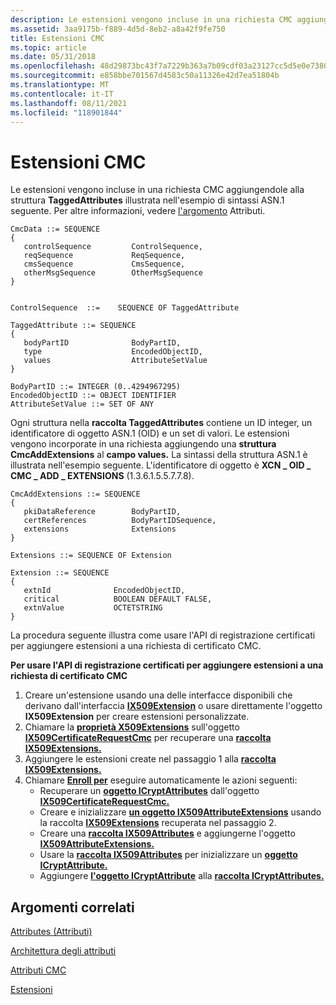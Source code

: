 ```yaml
---
description: Le estensioni vengono incluse in una richiesta CMC aggiungendole alla struttura TaggedAttributes illustrata nell'esempio di sintassi ASN.1 seguente. Per altre informazioni, vedere l'argomento Attributi.
ms.assetid: 3aa9175b-f889-4d5d-8eb2-a8a42f9fe750
title: Estensioni CMC
ms.topic: article
ms.date: 05/31/2018
ms.openlocfilehash: 48d29873bc43f7a7229b363a7b09cdf03a23127cc5d5e0e738036c6005a6cc7d
ms.sourcegitcommit: e858bbe701567d4583c50a11326e42d7ea51804b
ms.translationtype: MT
ms.contentlocale: it-IT
ms.lasthandoff: 08/11/2021
ms.locfileid: "118901844"
---
```

# <a name="cmc-extensions"></a>Estensioni CMC

Le estensioni vengono incluse in una richiesta CMC aggiungendole alla struttura **TaggedAttributes** illustrata nell'esempio di sintassi ASN.1 seguente. Per altre informazioni, vedere [l'argomento](attributes.md) Attributi.

``` syntax
CmcData ::= SEQUENCE 
{
   controlSequence         ControlSequence,
   reqSequence             ReqSequence,
   cmsSequence             CmsSequence,
   otherMsgSequence        OtherMsgSequence
}


ControlSequence  ::=    SEQUENCE OF TaggedAttribute

TaggedAttribute ::= SEQUENCE 
{
   bodyPartID              BodyPartID,
   type                    EncodedObjectID,
   values                  AttributeSetValue
}

BodyPartID ::= INTEGER (0..4294967295)
EncodedObjectID ::= OBJECT IDENTIFIER
AttributeSetValue ::= SET OF ANY
```

Ogni struttura nella **raccolta TaggedAttributes** contiene un ID integer, un identificatore di oggetto ASN.1 (OID) e un set di valori. Le estensioni vengono incorporate in una richiesta aggiungendo una **struttura CmcAddExtensions** al **campo values.** La sintassi della struttura ASN.1 è illustrata nell'esempio seguente. L'identificatore di oggetto è **XCN \_ OID \_ CMC \_ ADD \_ EXTENSIONS** (1.3.6.1.5.5.7.7.8).

``` syntax
CmcAddExtensions ::= SEQUENCE 
{
   pkiDataReference        BodyPartID,
   certReferences          BodyPartIDSequence,
   extensions              Extensions
}

Extensions ::= SEQUENCE OF Extension

Extension ::= SEQUENCE 
{
   extnId              EncodedObjectID,
   critical            BOOLEAN DEFAULT FALSE,
   extnValue           OCTETSTRING
}
```

La procedura seguente illustra come usare l'API di registrazione certificati per aggiungere estensioni a una richiesta di certificato CMC.

**Per usare l'API di registrazione certificati per aggiungere estensioni a una richiesta di certificato CMC**

1.  Creare un'estensione usando una delle interfacce disponibili che derivano dall'interfaccia [**IX509Extension**](/windows/desktop/api/CertEnroll/nn-certenroll-ix509extension) o usare direttamente l'oggetto **IX509Extension** per creare estensioni personalizzate.
2.  Chiamare la [**proprietà X509Extensions**](/windows/desktop/api/CertEnroll/nf-certenroll-ix509certificaterequestcmc-get_x509extensions) sull'oggetto [**IX509CertificateRequestCmc**](/windows/desktop/api/CertEnroll/nn-certenroll-ix509certificaterequestcmc) per recuperare una [**raccolta IX509Extensions.**](/windows/desktop/api/CertEnroll/nn-certenroll-ix509extensions)
3.  Aggiungere le estensioni create nel passaggio 1 alla [**raccolta IX509Extensions.**](/windows/desktop/api/CertEnroll/nn-certenroll-ix509extensions)
4.  Chiamare [**Enroll per**](/windows/desktop/api/CertEnroll/nf-certenroll-ix509enrollment-enroll) eseguire automaticamente le azioni seguenti:
    -   Recuperare un [**oggetto ICryptAttributes**](/windows/desktop/api/CertEnroll/nn-certenroll-icryptattributes) dall'oggetto [**IX509CertificateRequestCmc.**](/windows/desktop/api/CertEnroll/nn-certenroll-ix509certificaterequestcmc)
    -   Creare e inizializzare [**un oggetto IX509AttributeExtensions**](/windows/desktop/api/CertEnroll/nn-certenroll-ix509attributeextensions) usando la raccolta [**IX509Extensions**](/windows/desktop/api/CertEnroll/nn-certenroll-ix509extensions) recuperata nel passaggio 2.
    -   Creare una [**raccolta IX509Attributes**](/windows/desktop/api/CertEnroll/nn-certenroll-ix509attributes) e aggiungerne l'oggetto [**IX509AttributeExtensions.**](/windows/desktop/api/CertEnroll/nn-certenroll-ix509attributeextensions)
    -   Usare la [**raccolta IX509Attributes**](/windows/desktop/api/CertEnroll/nn-certenroll-ix509attributes) per inizializzare un [**oggetto ICryptAttribute.**](/windows/desktop/api/CertEnroll/nn-certenroll-icryptattribute)
    -   Aggiungere [**l'oggetto ICryptAttribute**](/windows/desktop/api/CertEnroll/nn-certenroll-icryptattribute) alla [**raccolta ICryptAttributes.**](/windows/desktop/api/CertEnroll/nn-certenroll-icryptattributes)

## <a name="related-topics"></a>Argomenti correlati

<dl> <dt>

[Attributes (Attributi)](attributes.md)
</dt> <dt>

[Architettura degli attributi](attribute-architecture.md)
</dt> <dt>

[Attributi CMC](cmc-attributes.md)
</dt> <dt>

[Estensioni](extensions.md)
</dt> </dl>

 

 



